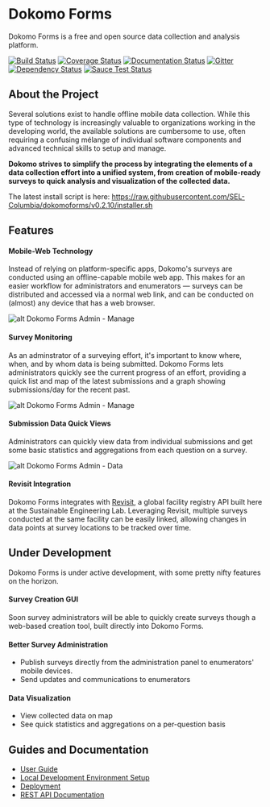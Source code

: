 # Dokomo Forms

Dokomo Forms is a free and open source data collection and analysis platform.

[![Build Status](https://travis-ci.org/SEL-Columbia/dokomoforms.svg?branch=master)](https://travis-ci.org/SEL-Columbia/dokomoforms)
[![Coverage Status](https://coveralls.io/repos/SEL-Columbia/dokomoforms/badge.svg?branch=master)](https://coveralls.io/r/SEL-Columbia/dokomoforms?branch=master)
[![Documentation Status](https://readthedocs.org/projects/dokomoforms/badge/?version=master)](https://readthedocs.org/projects/dokomoforms/?badge=latest)
[![Gitter](https://badges.gitter.im/Join%20Chat.svg)](https://gitter.im/SEL-Columbia/dokomoforms?utm_source=badge&utm_medium=badge&utm_campaign=pr-badge&utm_content=badge)
[![Dependency Status](https://gemnasium.com/SEL-Columbia/dokomoforms.svg)](https://gemnasium.com/SEL-Columbia/dokomoforms)
[![Sauce Test Status](https://saucelabs.com/browser-matrix/dokomo_sauce_matrix.svg)](https://saucelabs.com/u/dokomo_sauce_matrix)

## About the Project

Several solutions exist to handle offline mobile data collection. While this type of technology is increasingly valuable to organizations working in the developing world, the available solutions are cumbersome to use, often requiring a confusing mélange of individual software components and advanced technical skills to setup and manage.

**Dokomo strives to simplify the process by integrating the elements of a data collection effort into a unified system, from creation of mobile-ready surveys to quick analysis and visualization of the collected data.**

The latest install script is here: https://raw.githubusercontent.com/SEL-Columbia/dokomoforms/v0.2.10/installer.sh

## Features

#### Mobile-Web Technology

Instead of relying on platform-specific apps, Dokomo's surveys are conducted using an offline-capable mobile web app. This makes for an easier workflow for administrators and enumerators — surveys can be distributed and accessed via a normal web link, and can be conducted on (almost) any device that has a web browser.

![alt Dokomo Forms Admin - Manage](https://i.imgur.com/saW5zcB.jpg)

#### Survey Monitoring

As an adminstrator of a surveying effort, it's important to know where, when, and by whom data is being submitted. Dokomo Forms lets administrators quickly see the current progress of an effort, providing a quick list and map of the latest submissions and a graph showing submissions/day for the recent past.

![alt Dokomo Forms Admin - Manage](https://i.imgur.com/6z7UJt2.jpg)

#### Submission Data Quick Views

Administrators can quickly view data from individual submissions and get some basic statistics and aggregations from each question on a survey.

![alt Dokomo Forms Admin - Data](https://i.imgur.com/hwYRf8e.jpg)

#### Revisit Integration

Dokomo Forms integrates with [Revisit](http://revisit.global), a global facility registry API built here at the Sustainable Engineering Lab. Leveraging Revisit, multiple surveys conducted at the same facility can be easily linked, allowing changes in data points at survey locations to be tracked over time.

## Under Development

Dokomo Forms is under active development, with some pretty nifty features on the horizon.

#### Survey Creation GUI

Soon survey administrators will be able to quickly create surveys though a web-based creation tool, built directly into Dokomo Forms.

#### Better Survey Administration

- Publish surveys directly from the administration panel to enumerators' mobile devices.
- Send updates and communications to enumerators

#### Data Visualization

- View collected data on map
- See quick statistics and aggregations on a per-question basis

## Guides and Documentation

- [User Guide](https://github.com/SEL-Columbia/dokomoforms/wiki/User-Guide)
- [Local Development Environment Setup](https://github.com/SEL-Columbia/dokomoforms/wiki/Local-Development-Environment)
- [Deployment](https://github.com/SEL-Columbia/dokomoforms/wiki/Deployment)
- [REST API Documentation](https://github.com/SEL-Columbia/dokomoforms/wiki/REST-API-v0.2.0)
